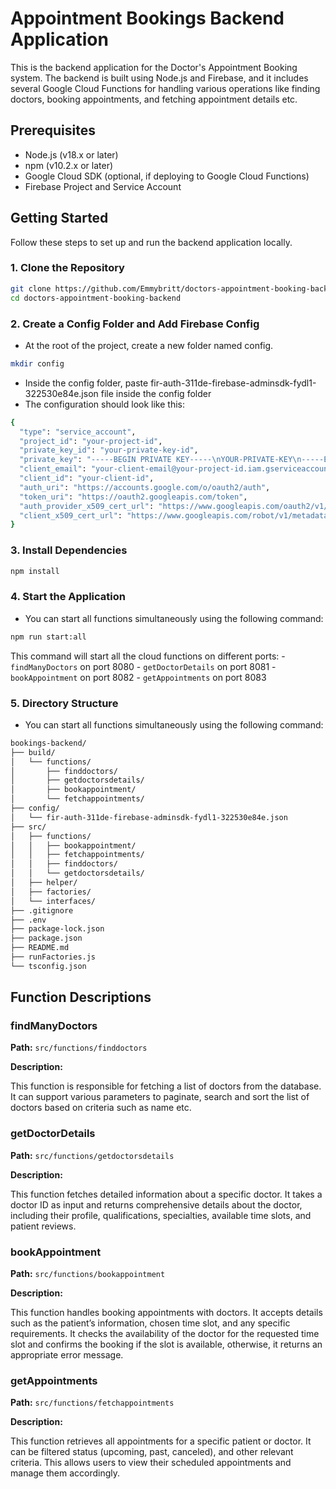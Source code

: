 # Appointment Bookings Backend Application

This is the backend application for the Doctor's Appointment Booking system. The backend is built using Node.js and Firebase, and it includes several Google Cloud Functions for handling various operations like finding doctors, booking appointments, and fetching appointment details etc.

## Prerequisites

- Node.js (v18.x or later)
- npm (v10.2.x or later)
- Google Cloud SDK (optional, if deploying to Google Cloud Functions)
- Firebase Project and Service Account

## Getting Started

Follow these steps to set up and run the backend application locally.

### 1. Clone the Repository

```sh
git clone https://github.com/Emmybritt/doctors-appointment-booking-backend.git
cd doctors-appointment-booking-backend
```

### 2. Create a Config Folder and Add Firebase Config

- At the root of the project, create a new folder named config.

```sh
mkdir config
```

- Inside the config folder, paste fir-auth-311de-firebase-adminsdk-fydl1-322530e84e.json file inside the config folder
- The configuration should look like this:

```sh
{
  "type": "service_account",
  "project_id": "your-project-id",
  "private_key_id": "your-private-key-id",
  "private_key": "-----BEGIN PRIVATE KEY-----\nYOUR-PRIVATE-KEY\n-----END PRIVATE KEY-----\n",
  "client_email": "your-client-email@your-project-id.iam.gserviceaccount.com",
  "client_id": "your-client-id",
  "auth_uri": "https://accounts.google.com/o/oauth2/auth",
  "token_uri": "https://oauth2.googleapis.com/token",
  "auth_provider_x509_cert_url": "https://www.googleapis.com/oauth2/v1/certs",
  "client_x509_cert_url": "https://www.googleapis.com/robot/v1/metadata/x509/your-client-email@your-project-id.iam.gserviceaccount.com"
}
```

### 3. Install Dependencies

```sh
npm install
```

### 4. Start the Application

- You can start all functions simultaneously using the following command:

```sh
npm run start:all
```

This command will start all the cloud functions on different ports: - `findManyDoctors` on port 8080 - `getDoctorDetails` on port 8081 - `bookAppointment` on port 8082 - `getAppointments` on port 8083

### 5. Directory Structure

- You can start all functions simultaneously using the following command:

```sh
bookings-backend/
├── build/
│   └── functions/
│       ├── finddoctors/
│       ├── getdoctorsdetails/
│       ├── bookappointment/
│       └── fetchappointments/
├── config/
│   └── fir-auth-311de-firebase-adminsdk-fydl1-322530e84e.json
├── src/
│   ├── functions/
│   │   ├── bookappointment/
│   │   ├── fetchappointments/
│   │   ├── finddoctors/
│   │   └── getdoctorsdetails/
│   ├── helper/
│   ├── factories/
│   └── interfaces/
├── .gitignore
├── .env
├── package-lock.json
├── package.json
├── README.md
├── runFactories.js
└── tsconfig.json
```

## Function Descriptions

### findManyDoctors

**Path:** `src/functions/finddoctors`

**Description:**

This function is responsible for fetching a list of doctors from the database. It can support various parameters to paginate, search and sort the list of doctors based on criteria such as name etc.

### getDoctorDetails

**Path:** `src/functions/getdoctorsdetails`

**Description:**

This function fetches detailed information about a specific doctor. It takes a doctor ID as input and returns comprehensive details about the doctor, including their profile, qualifications, specialties, available time slots, and patient reviews.

### bookAppointment

**Path:** `src/functions/bookappointment`

**Description:**

This function handles booking appointments with doctors. It accepts details such as the patient’s information, chosen time slot, and any specific requirements. It checks the availability of the doctor for the requested time slot and confirms the booking if the slot is available, otherwise, it returns an appropriate error message.

### getAppointments

**Path:** `src/functions/fetchappointments`

**Description:**

This function retrieves all appointments for a specific patient or doctor. It can be filtered status (upcoming, past, canceled), and other relevant criteria. This allows users to view their scheduled appointments and manage them accordingly.
